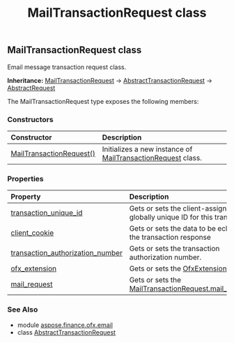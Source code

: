 ﻿---
title: MailTransactionRequest class
second_title: Aspose.Finance for Python via .NET API References
description: 
type: docs
weight: 90
url: /python-net/aspose.finance.ofx.email/mailtransactionrequest/
is_root: false
---

## MailTransactionRequest class

Email message transaction request class.



**Inheritance:** [MailTransactionRequest](/finance/python-net/aspose.finance.ofx.email/mailtransactionrequest) → 
[AbstractTransactionRequest](/finance/python-net/aspose.finance.ofx/abstracttransactionrequest) → 
[AbstractRequest](/finance/python-net/aspose.finance.ofx/abstractrequest)



The MailTransactionRequest type exposes the following members:

### Constructors
| Constructor | Description |
| :- | :- |
| [MailTransactionRequest()](/finance/python-net/aspose.finance.ofx.email/mailtransactionrequest/__init__/#) | Initializes a new instance of [MailTransactionRequest](/finance/python-net/aspose.finance.ofx.email/mailtransactionrequest) class. |


### Properties
| Property | Description |
| :- | :- |
| [transaction_unique_id](/finance/python-net/aspose.finance.ofx.email/mailtransactionrequest/transaction_unique_id) | Gets or sets the client-assigned globally unique ID for this transaction |
| [client_cookie](/finance/python-net/aspose.finance.ofx.email/mailtransactionrequest/client_cookie) | Gets or sets the data to be echoed in the transaction response |
| [transaction_authorization_number](/finance/python-net/aspose.finance.ofx.email/mailtransactionrequest/transaction_authorization_number) | Gets or sets the transaction authorization number. |
| [ofx_extension](/finance/python-net/aspose.finance.ofx.email/mailtransactionrequest/ofx_extension) | Gets or sets the [OfxExtensionType](/finance/python-net/aspose.finance.ofx/ofxextensiontype). |
| [mail_request](/finance/python-net/aspose.finance.ofx.email/mailtransactionrequest/mail_request) | Gets or sets the [MailTransactionRequest.mail_request](/finance/python-net/aspose.finance.ofx.email/mailtransactionrequest#mail_request). |


### See Also

* module [aspose.finance.ofx.email](../)
* class [AbstractTransactionRequest](/finance/python-net/aspose.finance.ofx.email/abstracttransactionrequest)
